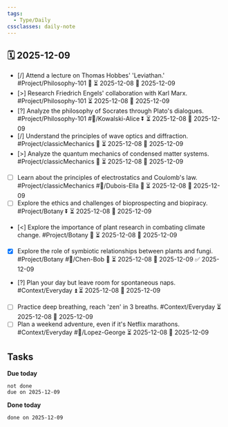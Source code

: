 ```yaml
---
tags:
  - Type/Daily
cssclasses: daily-note
---
```


## 🗓️ 2025-12-09

- [/] Attend a lecture on Thomas Hobbes' 'Leviathan.' #Project/Philosophy-101 🔽 ⏳ 2025-12-08 📅 2025-12-09
- [>] Research Friedrich Engels' collaboration with Karl Marx. #Project/Philosophy-101 ⏳ 2025-12-08 📅 2025-12-09
- [?] Analyze the philosophy of Socrates through Plato's dialogues. #Project/Philosophy-101 #👤/Kowalski-Alice ⏬ ⏳ 2025-12-08 📅 2025-12-09
- [/] Understand the principles of wave optics and diffraction. #Project/classicMechanics 🔽 ⏳ 2025-12-08 📅 2025-12-09
- [>] Analyze the quantum mechanics of condensed matter systems. #Project/classicMechanics 🔽 ⏳ 2025-12-08 📅 2025-12-09
- [ ] Learn about the principles of electrostatics and Coulomb's law. #Project/classicMechanics #👤/Dubois-Ella 🔺 ⏳ 2025-12-08 📅 2025-12-09
- [ ] Explore the ethics and challenges of bioprospecting and biopiracy. #Project/Botany ⏬ ⏳ 2025-12-08 📅 2025-12-09
- [<] Explore the importance of plant research in combating climate change. #Project/Botany 🔽 ⏳ 2025-12-08 📅 2025-12-09
- [x] Explore the role of symbiotic relationships between plants and fungi. #Project/Botany #👤/Chen-Bob 🔺 ⏳ 2025-12-08 📅 2025-12-09 ✅ 2025-12-09
- [?] Plan your day but leave room for spontaneous naps. #Context/Everyday ⏫ ⏳ 2025-12-08 📅 2025-12-09
- [ ] Practice deep breathing, reach 'zen' in 3 breaths. #Context/Everyday ⏳ 2025-12-08 📅 2025-12-09
- [ ] Plan a weekend adventure, even if it's Netflix marathons. #Context/Everyday #👤/Lopez-George ⏳ 2025-12-08 📅 2025-12-09

## Tasks

**Due today**

```tasks
not done
due on 2025-12-09
```

**Done today**

```tasks
done on 2025-12-09
```
            